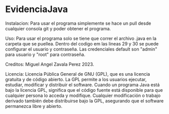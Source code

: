 # EvidenciaJava

Instalacion: Para usar el programa simplemente se hace un pull desde cualquier consola git y poder obtener el programa.

Uso: Para usar el programa solo se tiene que correr el archivo .java en la carpeta que se puellea. Dentro del codigo em las lineas 29 y 30 se puede configurar el usuario y contraseña.  Las credenciales default son "admin" para usuario y "root" para contraseña.

Creditos: Miguel Angel Zavala Perez 2023.

Licencia: Licencia Pública General de GNU (GPL), que es una licencia gratuita y de código abierto. La GPL permite a los usuarios ejecutar, estudiar, modificar y distribuir el software. Cuando un programa Java está bajo la licencia GPL, significa que el código fuente está disponible para que cualquier persona lo acceda y modifique. Cualquier modificación o trabajo derivado también debe distribuirse bajo la GPL, asegurando que el software permanezca libre y abierto.

